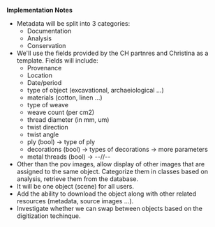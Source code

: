 **Implementation Notes**

- Metadata will be split into 3 categories:
    - Documentation
    - Analysis
    - Conservation
- We'll use the fields provided by the CH partnres and Christina as a template. Fields will include:
    - Provenance
    - Location
    - Date/period
    - type of object (excavational, archaeiological ...)
    - materials (cotton, linen ...)
    - type of weave 
    - weave count (per cm2)
    - thread diameter (in mm, um)
    - twist direction
    - twist angle
    - ply (bool) -> type of ply
    - decorations (bool) -> types of decorations -> more parameters
    - metal threads (bool) -> --//--
- Other than the pov images, allow display of other images that are assigned to the same object. Categorize them in classes based on analysis, retrieve them from the database.
- It will be one object (scene) for all users.
- Add the ability to download the object along with other related resources (metadata, source images ...).
- Investigate whether we can swap between objects based on the digitization techinque.